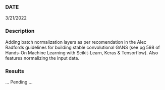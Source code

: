 ### DATE
3/21/2022

### Description
Adding batch normalization layers as per recomendation in the Alec Radfords guidelines for building stable convolutional GANS (see pg 598 of Hands-On Machine Learning
with Scikit-Learn, Keras & Tensorflow). Also features normalizing the input data. 

### Results
... Pending ... 

